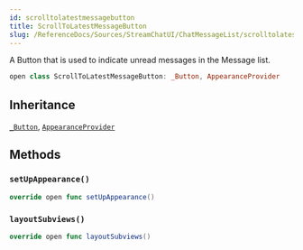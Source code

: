 ```yaml
---
id: scrolltolatestmessagebutton 
title: ScrollToLatestMessageButton
slug: /ReferenceDocs/Sources/StreamChatUI/ChatMessageList/scrolltolatestmessagebutton
---
```


A Button that is used to indicate unread messages in the Message list.

``` swift
open class ScrollToLatestMessageButton: _Button, AppearanceProvider 
```

## Inheritance

[`_Button`](../CommonViews/_Button), [`AppearanceProvider`](../Utils/AppearanceProvider)

## Methods

### `setUpAppearance()`

``` swift
override open func setUpAppearance() 
```

### `layoutSubviews()`

``` swift
override open func layoutSubviews() 
```
